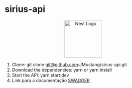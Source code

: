 # sirius-api
<p align="center">
  <a href="http://nestjs.com/" target="blank"><img src="https://nestjs.com/img/logo-small.svg" width="120" alt="Nest Logo" /></a>
</p>

[circleci-image]: https://img.shields.io/circleci/build/github/nestjs/nest/master?token=abc123def456
[circleci-url]: https://circleci.com/gh/nestjs/nest





1. Clone: git clone git@github.com:JMustang/sirius-api.git
2. Download the dependencies: yarn or yarn install
3. Start the API: yarn start:dev
4. Link para a documentação [SWAGGER](https://task-api-junior.herokuapp.com/api/)
